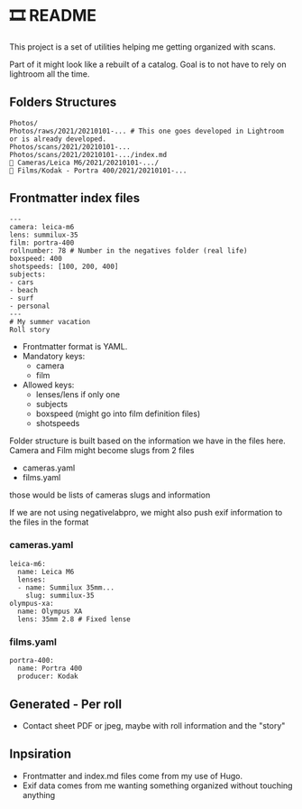 # 🎞 README

This project is a set of utilities helping me getting organized with scans.

Part of it might look like a rebuilt of a catalog. Goal is to not have to rely on lightroom all the time. 

## Folders Structures

```
Photos/
Photos/raws/2021/20210101-... # This one goes developed in Lightroom or is already developed. 
Photos/scans/2021/20210101-...
Photos/scans/2021/20210101-.../index.md
🔗 Cameras/Leica M6/2021/20210101-.../
🔗 Films/Kodak - Portra 400/2021/20210101-...
```

## Frontmatter index files

```
---
camera: leica-m6
lens: summilux-35
film: portra-400
rollnumber: 78 # Number in the negatives folder (real life)
boxspeed: 400
shotspeeds: [100, 200, 400]
subjects:
- cars
- beach
- surf
- personal
---
# My summer vacation
Roll story
```


- Frontmatter format is YAML.
- Mandatory keys: 
	- camera
	- film
- Allowed keys:
	- lenses/lens if only one
	- subjects
	- boxspeed (might go into film definition files)
	- shotspeeds

Folder structure is built based on the information we have in the files here. 
Camera and Film might become slugs from 2 files

- cameras.yaml
- films.yaml

those would be lists of cameras slugs and information

If we are not using negativelabpro, we might also push exif information to the files in the format

### cameras.yaml

```
leica-m6:
  name: Leica M6
  lenses:
  - name: Summilux 35mm...
    slug: summilux-35
olympus-xa:
  name: Olympus XA
  lens: 35mm 2.8 # Fixed lense
```

### films.yaml

```
portra-400:
  name: Portra 400
  producer: Kodak
```

## Generated - Per roll
- Contact sheet PDF or jpeg, maybe with roll information and the "story"

## Inpsiration
- Frontmatter and index.md files come from my use of Hugo. 
- Exif data comes from me wanting something organized without touching anything